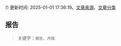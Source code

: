 :alarm_clock: 更新时间: 2025-01-01 17:36:19。[文章来源](/README.md)、[文章分类](/TAGS.md)

## 报告


> 关键字：`报告`、`月报`



